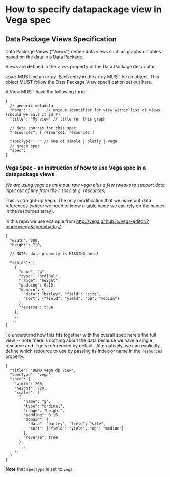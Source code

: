 # How to specify datapackage view in Vega spec

## Data Package Views Specification

Data Package Views ("Views") define data views such as graphs or tables based on the data in a Data Package.

Views are defined in the `views` property of the Data Package descriptor.

`views` MUST be an array. Each entry in the array MUST be an object. This object MUST follow the Data Package View specification set out here.

A View MUST have the following form:

```javascript=
{
  // generic metadata
  "name": "..."   // unique identifier for view within list of views. (should we call it id ?)
  "title": "My view" // title for this graph

  // data sources for this spec
  "resources": [ resource1, resource2 ]  

  "specType": "" // one of simple | plotly | vega
  // graph spec
  "spec":
}
```


### Vega Spec - an instruction of how to use Vega spec in a datapackage views

*We are using vega as an input: raw vega plus a few tweaks to support data input out of line from their spec (e.g. resources)*

This is straight-up Vega. The only modification that we leave out data references (where we need to know a table name we can rely on the names in the resources array).

In this repo we use example from http://vega.github.io/vega-editor/?mode=vega&spec=barley/

```javascript=
{
  "width": 200,
  "height": 720,

  // NOTE: data property is MISSING here!

  "scales": [
    {
      "name": "g",
      "type": "ordinal",
      "range": "height",
      "padding": 0.15,
      "domain": {
        "data": "barley", "field": "site",
        "sort": {"field": "yield", "op": "median"}
      },
      "reverse": true
    },
    ...
  ...
}
```

To understand how this fits together with the overall spec here's the full view -- note there is nothing about the data because we have a single resource and it gets referenced by default. Alternatively, we can explicitly define which resource to use by passing its index or name in the `resources` property.

```javascript=
{
  "title": "DEMO Vega dp view",
  "specType": "vega",
  "spec": {
    "width": 200,
    "height": 720,
    "scales": [
      {
        "name": "g",
        "type": "ordinal",
        "range": "height",
        "padding": 0.15,
        "domain": {
          "data": "barley", "field": "site",
          "sort": {"field": "yield", "op": "median"}
        },
        "reverse": true
      },
      ...
    ...
  }
}
```

**Note** that `specType` is set to `vega`.

